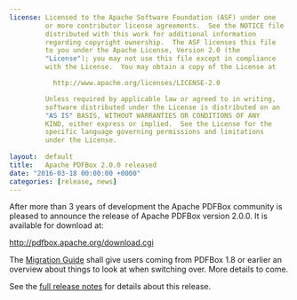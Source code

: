 ```yaml
---
license: Licensed to the Apache Software Foundation (ASF) under one
         or more contributor license agreements.  See the NOTICE file
         distributed with this work for additional information
         regarding copyright ownership.  The ASF licenses this file
         to you under the Apache License, Version 2.0 (the
         "License"); you may not use this file except in compliance
         with the License.  You may obtain a copy of the License at

           http://www.apache.org/licenses/LICENSE-2.0

         Unless required by applicable law or agreed to in writing,
         software distributed under the License is distributed on an
         "AS IS" BASIS, WITHOUT WARRANTIES OR CONDITIONS OF ANY
         KIND, either express or implied.  See the License for the
         specific language governing permissions and limitations
         under the License.
         
layout:  default
title:   Apache PDFBox 2.0.0 released
date: "2016-03-18 00:00:00 +0000"
categories: [release, news]
---
```


After more than 3 years of development the Apache PDFBox community is pleased to 
announce the release of Apache PDFBox version 2.0.0. It is available for download at:

http://pdfbox.apache.org/download.cgi

The [Migration Guide](http://pdfbox.apache.org/2.0/migration.html) shall give users coming from
PDFBox 1.8 or earlier an overview about things to look at when switching over. More details to come.

See the [full release notes](https://issues.apache.org/jira/secure/ReleaseNote.jspa?projectId=12310760&version=12319281) for details about this release.
